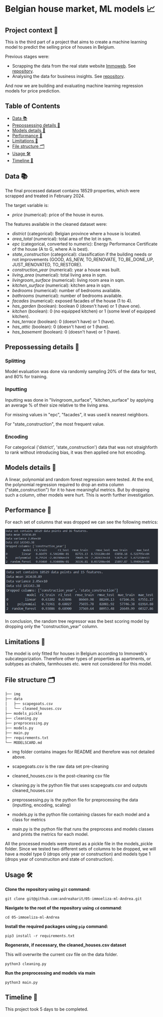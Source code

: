 # Belgian house market, ML models 📈

## Project context 📝

This is the third part of a project that aims to create a machine learning model to predict the selling price of houses in Belgium.

Previous stages were:

- Scrapping the data from the real state website [Immoweb](https://www.immoweb.be/). See [repository](https://github.com/niels-demeyer/immo-eliza-scraping-scrapegoat).
- Analysing the data for business insights. See [repository](https://github.com/Yanina-Andriienko/immo-eliza-scrapeGOATS-analysis).

And now we are building and evaluating machine learning regression models for price prediction.

## Table of Contents

- [Data 📚](#Data-📚)
- [Prepossessing details 🧹](#Prepossessing-details-🧹)
- [Models details 🤖](#Models-details-🤖)
- [Performance 🎯](#Performance-🎯)
- [Limitations 🚧](#Limitations-🚧)
- [File structure 🗂️](#Limitations-🚧)
- [Usage 🛠️](#Limitations-🚧)
- [Timeline 📅](#timeline-📅)

## Data 📚

The final processed dataset contains 18529 properties, which were scrapped and treated in February 2024.

The target variable is:
- *price* (numerical): price of the house in euros.

The features available in the cleaned dataset were:

- *district* (categorical): Belgian province where a house is located.
- *area_total* (numerical): total area of the lot in sqm.
- *epc* (categorical, converted to numeric): Energy Performance Certificate of the house (A to G, where A is best). 
- *state_construction* (categorical): classification if the building needs or not improvements (GOOD, AS_NEW, TO_RENOVATE, TO_BE_DONE_UP, JUST_RENOVATED, TO_RESTORE).
- *construction_year* (numerical): year a house was built.
- *living_area* (numerical): total living area in sqm.
- *livingroom_surface* (numerical): living room area in sqm. 
- *kitchen_surface* (numerical): kitchen area in sqm.
- *bedrooms* (numerical): number of bedrooms available.
- *bathrooms* (numerical): number of bedrooms available.
- *facades* (numerical): exposed facades of the house (1 to 4).
- *has_garden* (boolean): boolean 0 (doesn't have) or 1 (have one).
- *kitchen* (boolean): 0 (no equipped kitchen) or 1 (some level of equipped kitchen).
- *has_terrace* (boolean): 0 (doesn't have) or 1 (have).
- *has_attic* (boolean): 0 (doesn't have) or 1 (have).
- *has_basement* (boolean): 0 (doesn't have) or 1 (have).

## Prepossessing details 🧹

### Splitting

Model evaluation was done via randomly sampling 20% of the data for test, and 80% for training.

### Inputting

Inputting was done in "livingroom_surface", "kitchen_surface" by applying an average % of their size relative to the living area.

For missing values in "epc", "facades", it was used k nearest neighbors. 

For "state_construction", the most frequent value.

### Encoding

For categorical ('district', 'state_construction') data that was not straighforth to rank without introducing bias, it was then applied one hot encoding.


## Models details 🤖

A linear, polynomial and random forest regression were tested.
At the end, the polynomial regression required to drop an extra column ("state_construction") for it to have meaningful metrics.
But by dropping such a column, other models were hurt. This is worth further investigation.

## Performance 🎯

For each set of columns that was dropped we can see the following metrics:

![Year construction is dropped](img/drop_constr_year.png)

![Year construction and state of construction is dropped](img/drop_constr_year_state_const.png)

In conclusion, the random tree regressor was the best scoring model by dropping only the "construction_year" column.

## Limitations 🚧

The model is only fitted for houses in Belgium according to Immoweb's subcategorization. 
Therefore other types of properties as apartments, or subtypes as chalets, farmhouses etc. were not considered for this model.


## File structure 🗂️

    ├── img
    ├── data
    │   ├── scapegoats.csv
    │   └── cleaned_houses.csv
    ├── models_pickle
    ├── cleaning.py
    ├── preprocessing.py
    ├── models.py
    ├── main.py
    ├── requirements.txt
    └── MODELSCARD.md

- img folder contains images for README and therefore was not detailed above.

- scapegoats.csv is the raw data set pre-cleaning
- cleaned_houses.csv is the post-cleaning csv file

- cleaning.py is the python file that uses scapegoats.csv and outputs cleaned_houses.csv
- preprossessing.py is the python file for preprocessing the data (inputting, encoding, scaling)
- models.py is the python file containing classes for each model and a class for metrics
- main.py is the python file that runs the preprocess and models classes and prints the metrics for each model.

All the processed models were stored as a pickle file in the models_pickle folder. Since we tested two different sets of columns to be dropped, we will have a model type 0 (drops only year or construction) and models type 1 (drops year of construciton and state of construction).

## Usage 🛠️

**Clone the repository using `git` command:**

    git clone git@github.com:andreaharit/05-immoeliza-ml-Andrea.git

**Navigate to the root of the repository using `cd` command**:

    cd 05-immoeliza-ml-Andrea

**Install the required packages using `pip` command:**

    pip3 install -r requirements.txt

**Regenerate, if necessary, the cleaned_houses.csv dataset**

This will overwrite the current csv file on the data folder.

    python3 cleaning.py

**Run the preprocessing and models via main**

    python3 main.py


## Timeline 📅

This project took 5 days to be completed.

